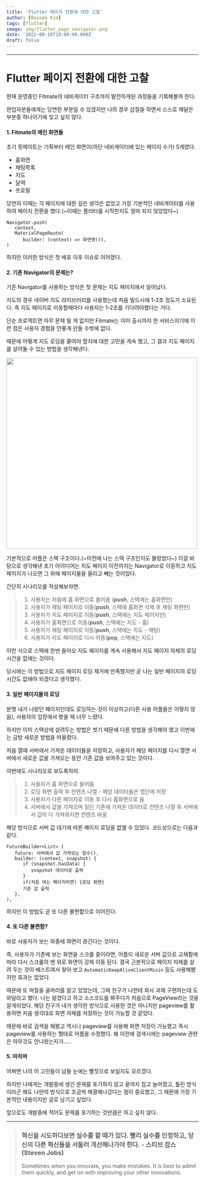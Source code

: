 ```yaml
---
title: 'Flutter 페이지 전환에 대한 고찰'
author: [Bosoek Kim]
tags: [flutter]
image: img/flutter_page_navigator.png
date: '2022-08-10T10:00:00.000Z'
draft: false
---
```


---

# Flutter 페이지 전환에 대한 고찰

현재 운영중인 Fitmate의 네비게이터 구조까지 발전하게된 과정들을 기록해볼까 한다.

현업자분들에게는 당연한 부분일 수 있겠지만 나의 경우 삽질을 하면서 스스로 깨달은 부분중 하나이기에 잊고 싶지 않다.

#### 1. Fitmate의 메인 화면들

초기 핏메이트는 기획부터 메인 화면이(하단 네비게이터에 있는 페이지 수가) 5개였다.

* 홈화면
* 채팅목록
* 지도
* 달력
* 프로필

당연히 이때는 각 페이지에 대한 깊은 생각은 없었고 가장 기본적인 네비게이터를 사용하여 페이지 전환을 했다.(~이때는 플러터를 시작한지도 얼마 되지 않았었다~)

```
Navigator.push(
   context,
   MaterialPageRoute(
      builder: (context) => 화면명()),
)
```

하지만 이러한 방식은 첫 배포 이후 이슈로 이어졌다.

#### 2. 기존 Navigator의 문제는?

기존 Navigator를 사용하는 방식은 첫 문제는 지도 페이지에서 일어났다. 

지도의 경우 네이버 지도 라이브러리를 사용했는데 처음 빌드시에 1-2초 정도가 소요된다. 즉 지도 페이지로 이동할때마다 사용자는 1-2초를 기다려야했다는 거다.

단순 프로젝트면 아무 문제 될 게 없지만 Fitmate는 이미 출시까지 한 서비스이기에 이런 점은 사용자 경험을 안좋게 만들 수밖에 없다.

때문에 어떻게 지도 로딩을 줄여야 할지에 대한 고민을 게속 했고, 그 결과 지도 페이지를 살려둘 수 있는 방법을 생각해낸다.

<img src="https://blog.kakaocdn.net/dn/b1j1EP/btrAcWiIeeQ/PAUT9taBoi7hkhJh4O5160/img.png" width="500">

기본적으로 어플은 스택 구조이다.(~이전에 나는 스택 구조인지도 몰랐었다~) 이걸 바탕으로 생각해낸 초기 아이디어는 지도 페이지 이전까지는 Navigator로 이동하고 지도 페이지가 나오면 그 위에 페이지들을 올리고 빼는 것이었다.

간단히 시나리오를 작성해보자면.

> 1. 사용자는 처음에 홈 화면으로 들어옴 (__push__, 스택에는 홈화면만)
> 2. 사용자가 채팅 페이지로 이동(__push__, 스택에 홈화면 삭제 후 채팅 화면만)
> 3. 사용자가 지도 페이지로 이동(__push__, 스택에는 지도 페이지만)
> 4. 사용자가 홈화면으로 이동(__push__, 스택에는 지도 - 홈)
> 5. 사용자가 채팅 페이지로 이동(__push__, 스택에는 지도 - 채팅)
> 6. 사용자가 지도 페이지로 다시 이동(__pop__, 스택에는 지도)
 
이런 식으로 스택에 한번 들어오 지도 페이지를 계속 사용해서 지도 페이지 자체의 로딩 시간을 없애는 것이다.

당시에는 이 방법으로 지도 페이지 로딩 제거에 만족했지만 곧 나는 일반 페이지의 로딩 시간도 없애야 되겠다고 생각했다.

#### 3. 일반 페이지들의 로딩

분명 내가 나왔던 페이지인데도 로딩하는 것이 이상하고(다른 사용 어플들은 이렇지 않음), 사용자의 입장에서 봤을 때 너무 느렸다.

하지만 이미 스택상에 살려두는 방법은 썻기 때문에 다른 방법을 생각해야 했고 이번에는 금방 새로운 방법을 떠올렸다.

처음 열때 서버에서 가져온 데이터들을 저장하고, 사용자가 해당 페이지를 다시 열면 서버에서 새로운 값을 가져오는 동안 기존 값을 보여주고 있는 것이다.

이번에도 시나리오로 보도록하자.

> 1. 사용자가 홈 화면으로 들어옴
> 2. 로딩 화면 출력 후 컨텐츠 나열 - 해당 데이터들은 앱단에 저장
> 3. 사용자가 다른 페이지로 이동 후 다시 홈화면으로 옴
> 4. 서버에서 값을 가져오며 일단 기존에 가져온 데이터로 컨텐츠 나열 후 서버에서 값이 다 가져와지면 컨텐츠 바꿈

해당 방식으로 서버 값 대기에 따른 페이지 로딩을 없앨 수 있었다. 코드상으로는 다음과 같다.

```
FutureBuilder<List> (
   future: 서버에서 값 가져오는 함수(),
   builder: (context, snapshot) {
      if (snapshot.hasData) {
         snapshot 데이터로 출력
      }
      if(처음 여는 페이지라면) {로딩 화면}
      기존 값 출력
   },
),
```

하지만 이 방법도 곧 또 다른 불편함으로 이어진다.

#### 4. 또 다른 불편함?

바로 사용자가 보는 와중에 화면이 끊긴다는 것이다.

즉, 사용자가 기존에 보는 화면을 스크롤 중이라면, 어플이 새로운 서버 값으로 교체함에 따라 다시 스크롤의 맨 위로 화면이 강제 이동 된다. 결국 근본적으로 페이지 자체를 살려 두는 것이 베스트여서 찾아 보고 ```AutomaticKeepAliveClientMixin``` 등도 사용해봤지만 효과는 없었다.

때문에 또 며칠을 골머리를 앓고 있었는데, 그때 친구가 나한테 회사 과제 구현하는데 도와달라고 했다. 나는 알겠다고 하고 소스코드를 봐주다가 처음으로 PageView라는 것을 알게되었다. 해당 친구가 내가 생각한 방식으로 사용한 것은 아니지만 pageview를 활용하면 처음 생각대로 화면 자체를 저장하는 것이 가능할 것 같았다.

때문에 바로 검색을 해봤고 역시나 pageview를 사용해 화면 저장이 가능했고 즉시 pageview를 사용하는 형태로 어플을 수정했다. 왜 이전에 검색시에는 pageview 관련은 아무것도 안나왔는지가.....

#### 5. 마치며

어쩌면 나의 이 고민들이 남들 눈에는 뻘짓으로 보일지도 모르겠다.

하지만 나에게는 개발중에 생긴 문제를 포기하지 않고 끝까지 잡고 늘어졌고, 틀린 방식이라곤 해도 나만의 방식으로 조금씩 해결해나갔다는 점이 중요했고, 그 때문에 가장 기본적인 내용이지만 글로 남기고 싶었다.

앞으로도 개발중에 적어도 문제를 포기하는 것만큼은 하고 싶지 않다.

---

> ### 혁신을 시도하다보면 실수를 할 때가 있다. 빨리 실수를 인정하고, 당신의 다른 혁신들을 서둘러 개선해나가야 한다. - 스티브 잡스(Steven Jobs)
> Sometimes when you innovate, you make mistakes. It is best to admit them quickly, and get on with improving your other innovations.
